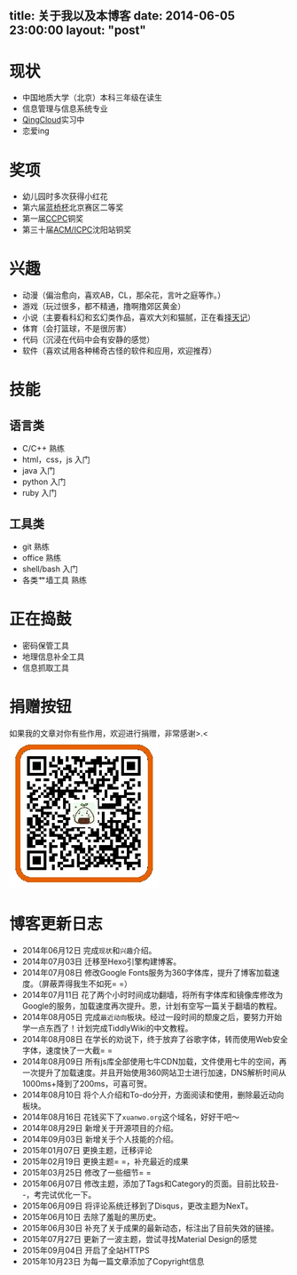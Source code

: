 ﻿title: 关于我以及本博客
date: 2014-06-05 23:00:00
layout: "post"
---

# 现状
- 中国地质大学（北京）本科三年级在读生
- 信息管理与信息系统专业
- [QingCloud](https://www.qingcloud.com/)实习中
- 恋爱ing

# 奖项
- 幼儿园时多次获得小红花
- 第六届[蓝桥杯](http://www.lanqiao.org/)北京赛区二等奖
- 第一届[CCPC](http://ccpc.io/)铜奖
- 第三十届[ACM/ICPC](https://icpc.baylor.edu/)沈阳站铜奖

# 兴趣
- 动漫（偏治愈向，喜欢AB，CL，那朵花，言叶之庭等作。）
- 游戏（玩过很多，都不精通，撸啊撸郊区黄金）
- 小说（主要看科幻和玄幻类作品，喜欢大刘和猫腻，正在看[择天记](http://chuangshi.qq.com/bk/xh/357735.html)）
- 体育（会打篮球，不是很厉害）
- 代码（沉浸在代码中会有安静的感觉）
- 软件（喜欢试用各种稀奇古怪的软件和应用，欢迎推荐）

# 技能

## 语言类
- C/C++ 熟练
- html，css，js 入门
- java 入门
- python 入门
- ruby 入门

## 工具类
- git 熟练
- office 熟练
- shell/bash 入门
- 各类艹墙工具 熟练

# 正在捣鼓
- 密码保管工具
- 地理信息补全工具
- 信息抓取工具

# 捐赠按钮
如果我的文章对你有些作用，欢迎进行捐赠，非常感谢>.<
![捐赠按钮](/imgs/alipay.jpg)

# 博客更新日志
- 2014年06月12日 完成`现状`和`兴趣`介绍。
- 2014年07月03日 迁移至Hexo引擎构建博客。
- 2014年07月08日 修改Google Fonts服务为360字体库，提升了博客加载速度。（屏蔽弄得我生不如死= =）
- 2014年07月11日 花了两个小时时间成功翻墙，将所有字体库和镜像库修改为Google的服务，加载速度再次提升。恩，计划有空写一篇关于翻墙的教程。
- 2014年08月05日 完成`最近动向`板块。经过一段时间的颓废之后，要努力开始学一点东西了！计划完成TiddlyWiki的中文教程。
- 2014年08月08日 在学长的劝说下，终于放弃了谷歌字体，转而使用Web安全字体，速度快了一大截= =
- 2014年08月09日 所有js库全部使用七牛CDN加载，文件使用七牛的空间，再一次提升了加载速度。并且开始使用360网站卫士进行加速，DNS解析时间从1000ms+降到了200ms，可喜可贺。
- 2014年08月10日 将个人介绍和To-do分开，方面阅读和使用，删除最近动向板块。
- 2014年08月16日 花钱买下了`xuanwo.org`这个域名，好好干吧～
- 2014年08月29日 新增关于开源项目的介绍。
- 2014年09月03日 新增关于个人技能的介绍。
- 2015年01月07日 更换主题，迁移评论
- 2015年02月19日 更换主题= =，补充最近的成果
- 2015年03月25日 修改了一些细节= =
- 2015年06月07日 修改主题，添加了Tags和Category的页面。目前比较丑- -，考完试优化一下。
- 2015年06月09日 将评论系统迁移到了Disqus，更改主题为NexT。
- 2015年06月10日 去除了羞耻的黑历史。
- 2015年06月30日 补充了关于成果的最新动态，标注出了目前失效的链接。
- 2015年07月27日 更新了一波主题，尝试寻找Material Design的感觉
- 2015年09月04日 开启了全站HTTPS
- 2015年10月23日 为每一篇文章添加了Copyright信息